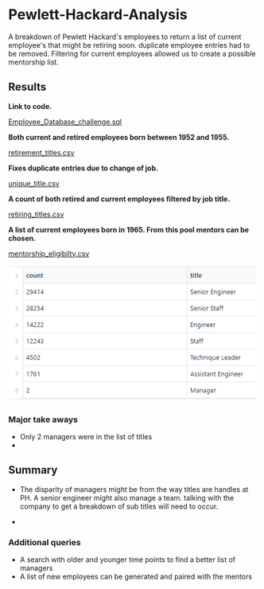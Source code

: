 # Pewlett-Hackard-Analysis
A breakdown of Pewlett Hackard's employees to return a list of current employee's that might be retiring soon. duplicate employee entries had to be removed. Filtering for current employees allowed us to create a possible mentorship list.

## Results

__Link to code.__

[Employee_Database_challenge.sql](https://github.com/JasonWilliams88/Pewlett-Hackard-Analysis/blob/main/Employee_Database_challenge.sql)

__Both current and retired employees born between 1952 and 1955.__

[retirement_titles.csv](https://github.com/JasonWilliams88/Pewlett-Hackard-Analysis/blob/main/Data/retirement_titles.csv)

__Fixes duplicate entries due to change of job.__

[unique_title.csv](https://github.com/JasonWilliams88/Pewlett-Hackard-Analysis/blob/main/Data/unique_title.csv)

__A count of both retired and current employees filtered by job title.__

[retiring_titles.csv](https://github.com/JasonWilliams88/Pewlett-Hackard-Analysis/blob/main/Data/retiring_titles.csv)

__A list of current employees born in 1965. From this pool mentors can be chosen.__


[mentorship_eligibilty.csv](https://github.com/JasonWilliams88/Pewlett-Hackard-Analysis/blob/main/Data/mentorship_eligibilty.csv)


![](https://github.com/JasonWilliams88/Pewlett-Hackard-Analysis/blob/main/Retiring_titles.png)

### Major take aways

- Only 2 managers were in the list of titles
-


## Summary

- The disparity of managers might be from the way titles are handles at PH. A senior engineer might also manage a team. talking with the company to get a breakdown of sub titles will need to occur.

-

### Additional queries

- A search with older and younger time points to find a better list of managers
- A list of new employees can be generated and paired with the mentors
